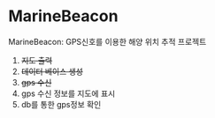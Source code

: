 # MarineBeacon
MarineBeacon: GPS신호를 이용한 해양 위치 추적 프로젝트

1. ~~지도 출력~~
2. ~~데이터 베이스 생성~~
3. ~~gps 수신~~
4. gps 수신 정보를 지도에 표시
5. db를 통한 gps정보 확인
